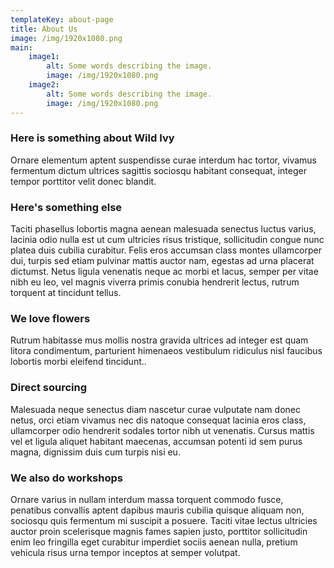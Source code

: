 ```yaml
---
templateKey: about-page
title: About Us
image: /img/1920x1080.png
main:
    image1: 
        alt: Some words describing the image.
        image: /img/1920x1080.png
    image2:
        alt: Some words describing the image.
        image: /img/1920x1080.png
---
```

### Here is something about Wild Ivy

Ornare elementum aptent suspendisse curae interdum hac tortor, vivamus fermentum dictum ultrices sagittis sociosqu habitant consequat, integer tempor porttitor velit donec blandit.

### Here's something else

Taciti phasellus lobortis magna aenean malesuada senectus luctus varius, lacinia odio nulla est ut cum ultricies risus tristique, sollicitudin congue nunc platea duis cubilia curabitur. Felis eros accumsan class montes ullamcorper dui, turpis sed etiam pulvinar mattis auctor nam, egestas ad urna placerat dictumst. Netus ligula venenatis neque ac morbi et lacus, semper per vitae nibh eu leo, vel magnis viverra primis conubia hendrerit lectus, rutrum torquent at tincidunt tellus.

### We love flowers

Rutrum habitasse mus mollis nostra gravida ultrices ad integer est quam litora condimentum, parturient himenaeos vestibulum ridiculus nisl faucibus lobortis morbi eleifend tincidunt..

### Direct sourcing

Malesuada neque senectus diam nascetur curae vulputate nam donec netus, orci etiam vivamus nec dis natoque consequat lacinia eros class, ullamcorper odio hendrerit sodales tortor nibh ut venenatis. Cursus mattis vel et ligula aliquet habitant maecenas, accumsan potenti id sem purus magna, dignissim duis cum turpis nisi eu.

### We also do workshops

Ornare varius in nullam interdum massa torquent commodo fusce, penatibus convallis aptent dapibus mauris cubilia quisque aliquam non, sociosqu quis fermentum mi suscipit a posuere. Taciti vitae lectus ultricies auctor proin scelerisque magnis fames sapien justo, porttitor sollicitudin enim leo fringilla eget curabitur imperdiet sociis aenean nulla, pretium vehicula risus urna tempor inceptos at semper volutpat.
